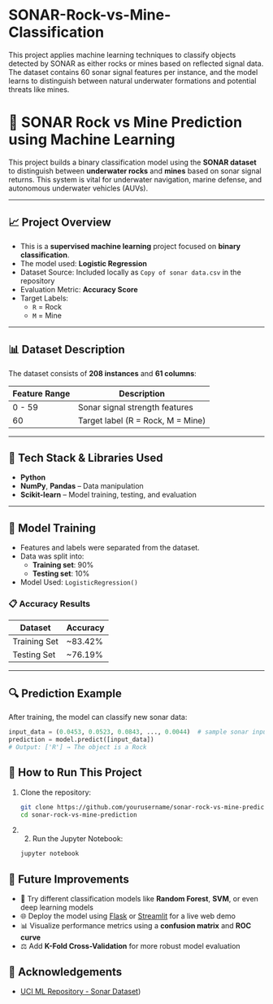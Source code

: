 # SONAR-Rock-vs-Mine-Classification
This project applies machine learning techniques to classify objects detected by SONAR as either rocks or mines based on reflected signal data. The dataset contains 60 sonar signal features per instance, and the model learns to distinguish between natural underwater formations and potential threats like mines.
# 🧭 SONAR Rock vs Mine Prediction using Machine Learning

This project builds a binary classification model using the **SONAR dataset** to distinguish between **underwater rocks** and **mines** based on sonar signal returns. This system is vital for underwater navigation, marine defense, and autonomous underwater vehicles (AUVs).

---

## 📈 Project Overview

- This is a **supervised machine learning** project focused on **binary classification**.
- The model used: **Logistic Regression**
- Dataset Source: Included locally as `Copy of sonar data.csv` in the repository
- Evaluation Metric: **Accuracy Score**
- Target Labels:  
  - `R` = Rock  
  - `M` = Mine

---

## 📊 Dataset Description

The dataset consists of **208 instances** and **61 columns**:

| Feature Range | Description                       |
|---------------|-----------------------------------|
| 0 - 59        | Sonar signal strength features     |
| 60            | Target label (R = Rock, M = Mine) |

---

## 🔧 Tech Stack & Libraries Used

- **Python**
- **NumPy**, **Pandas** – Data manipulation
- **Scikit-learn** – Model training, testing, and evaluation

---

## 🧠 Model Training

- Features and labels were separated from the dataset.
- Data was split into:
  - **Training set**: 90%
  - **Testing set**: 10%
- Model Used: `LogisticRegression()`

### 📋 Accuracy Results

| Dataset        | Accuracy     |
|----------------|--------------|
| Training Set   | ~83.42%      |
| Testing Set    | ~76.19%      |

---

## 🔍 Prediction Example

After training, the model can classify new sonar data:

```python
input_data = (0.0453, 0.0523, 0.0843, ..., 0.0044)  # sample sonar input
prediction = model.predict([input_data])
# Output: ['R'] → The object is a Rock
```
## 🚀 How to Run This Project

1. Clone the repository:
   ```bash
   git clone https://github.com/yourusername/sonar-rock-vs-mine-prediction.git 
   cd sonar-rock-vs-mine-prediction
   ```
2. 2. Run the Jupyter Notebook:
   ````bash
   jupyter notebook

## 📙 Future Improvements

- 🔧 Try different classification models like **Random Forest**, **SVM**, or even deep learning models
- 🌐 Deploy the model using [Flask](https://flask.palletsprojects.com/ ) or [Streamlit](https://streamlit.io/ ) for a live web demo
- 📊 Visualize performance metrics using a **confusion matrix** and **ROC curve**
- ⚖️ Add **K-Fold Cross-Validation** for more robust model evaluation

## 🙌 Acknowledgements

- [UCI ML Repository - Sonar Dataset](https://archive.ics.uci.edu/dataset/151/connectionist+bench+sonar+mines+vs+rocks))
